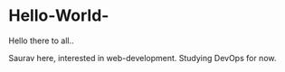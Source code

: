 # Hello-World-

Hello there to all..

Saurav here, interested in web-development.
Studying DevOps for now.
